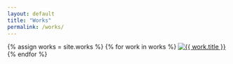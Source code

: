```yaml
---
layout: default
title: "Works"
permalink: /works/
---
```


<div class="works-grid">
{% assign works = site.works %}
{% for work in works %}
  <a href="{{ work.url }}" class="work-item">
    <img src="{{ work.thumbnail }}" alt="{{ work.title }}">
  </a>
{% endfor %}
</div>